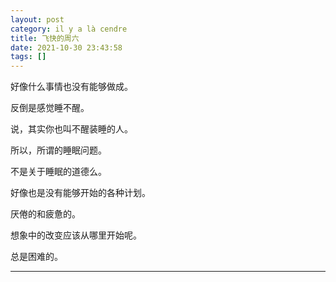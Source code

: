 ```yaml
---
layout: post
category: il y a là cendre
title: 飞快的周六
date: 2021-10-30 23:43:58
tags: []
---
```


好像什么事情也没有能够做成。

反倒是感觉睡不醒。

说，其实你也叫不醒装睡的人。

所以，所谓的睡眠问题。

不是关于睡眠的道德么。

好像也是没有能够开始的各种计划。

厌倦的和疲惫的。

想象中的改变应该从哪里开始呢。

总是困难的。


-------






